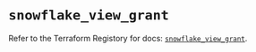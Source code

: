 # `snowflake_view_grant`

Refer to the Terraform Registory for docs: [`snowflake_view_grant`](https://registry.terraform.io/providers/snowflake-labs/snowflake/0.72.0/docs/resources/view_grant).
